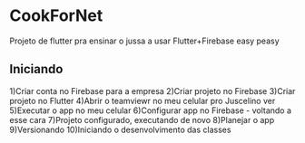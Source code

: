 # CookForNet

Projeto de flutter pra ensinar o jussa a usar Flutter+Firebase easy peasy

## Iniciando

1)Criar conta no Firebase para a empresa
2)Criar projeto no Firebase
3)Criar projeto no Flutter
4)Abrir o teamviewr no meu celular pro Juscelino ver
5)Executar o app no meu celular
6)Configurar app no Firebase - voltando a esse cara
7)Projeto configurado, executando de novo
8)Planejar o app
9)Versionando
10)Iniciando o desenvolvimento das classes
